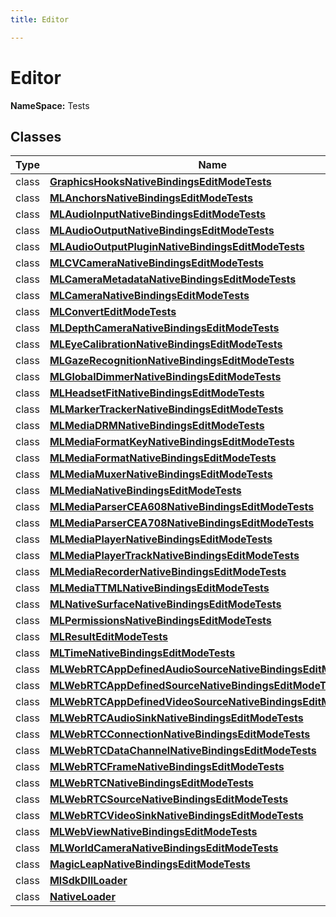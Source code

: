 ```yaml
---
title: Editor

---
```


# Editor



**NameSpace:** 
Tests



## Classes

| Type               | Name           |
| -------------- | -------------- |
| class | **[GraphicsHooksNativeBindingsEditModeTests](/versioned_docs/version-22-Feb-2023/unity-api/api/Tests.Editor/Tests.Editor.GraphicsHooksNativeBindingsEditModeTests.md)**  |
| class | **[MLAnchorsNativeBindingsEditModeTests](/versioned_docs/version-22-Feb-2023/unity-api/api/Tests.Editor/Tests.Editor.MLAnchorsNativeBindingsEditModeTests.md)**  |
| class | **[MLAudioInputNativeBindingsEditModeTests](/versioned_docs/version-22-Feb-2023/unity-api/api/Tests.Editor/Tests.Editor.MLAudioInputNativeBindingsEditModeTests.md)**  |
| class | **[MLAudioOutputNativeBindingsEditModeTests](/versioned_docs/version-22-Feb-2023/unity-api/api/Tests.Editor/Tests.Editor.MLAudioOutputNativeBindingsEditModeTests.md)**  |
| class | **[MLAudioOutputPluginNativeBindingsEditModeTests](/versioned_docs/version-22-Feb-2023/unity-api/api/Tests.Editor/Tests.Editor.MLAudioOutputPluginNativeBindingsEditModeTests.md)**  |
| class | **[MLCVCameraNativeBindingsEditModeTests](/versioned_docs/version-22-Feb-2023/unity-api/api/Tests.Editor/Tests.Editor.MLCVCameraNativeBindingsEditModeTests.md)**  |
| class | **[MLCameraMetadataNativeBindingsEditModeTests](/versioned_docs/version-22-Feb-2023/unity-api/api/Tests.Editor/Tests.Editor.MLCameraMetadataNativeBindingsEditModeTests.md)**  |
| class | **[MLCameraNativeBindingsEditModeTests](/versioned_docs/version-22-Feb-2023/unity-api/api/Tests.Editor/Tests.Editor.MLCameraNativeBindingsEditModeTests.md)**  |
| class | **[MLConvertEditModeTests](/versioned_docs/version-22-Feb-2023/unity-api/api/Tests.Editor/Tests.Editor.MLConvertEditModeTests.md)**  |
| class | **[MLDepthCameraNativeBindingsEditModeTests](/versioned_docs/version-22-Feb-2023/unity-api/api/Tests.Editor/Tests.Editor.MLDepthCameraNativeBindingsEditModeTests.md)**  |
| class | **[MLEyeCalibrationNativeBindingsEditModeTests](/versioned_docs/version-22-Feb-2023/unity-api/api/Tests.Editor/Tests.Editor.MLEyeCalibrationNativeBindingsEditModeTests.md)**  |
| class | **[MLGazeRecognitionNativeBindingsEditModeTests](/versioned_docs/version-22-Feb-2023/unity-api/api/Tests.Editor/Tests.Editor.MLGazeRecognitionNativeBindingsEditModeTests.md)**  |
| class | **[MLGlobalDimmerNativeBindingsEditModeTests](/versioned_docs/version-22-Feb-2023/unity-api/api/Tests.Editor/Tests.Editor.MLGlobalDimmerNativeBindingsEditModeTests.md)**  |
| class | **[MLHeadsetFitNativeBindingsEditModeTests](/versioned_docs/version-22-Feb-2023/unity-api/api/Tests.Editor/Tests.Editor.MLHeadsetFitNativeBindingsEditModeTests.md)**  |
| class | **[MLMarkerTrackerNativeBindingsEditModeTests](/versioned_docs/version-22-Feb-2023/unity-api/api/Tests.Editor/Tests.Editor.MLMarkerTrackerNativeBindingsEditModeTests.md)**  |
| class | **[MLMediaDRMNativeBindingsEditModeTests](/versioned_docs/version-22-Feb-2023/unity-api/api/Tests.Editor/Tests.Editor.MLMediaDRMNativeBindingsEditModeTests.md)**  |
| class | **[MLMediaFormatKeyNativeBindingsEditModeTests](/versioned_docs/version-22-Feb-2023/unity-api/api/Tests.Editor/Tests.Editor.MLMediaFormatKeyNativeBindingsEditModeTests.md)**  |
| class | **[MLMediaFormatNativeBindingsEditModeTests](/versioned_docs/version-22-Feb-2023/unity-api/api/Tests.Editor/Tests.Editor.MLMediaFormatNativeBindingsEditModeTests.md)**  |
| class | **[MLMediaMuxerNativeBindingsEditModeTests](/versioned_docs/version-22-Feb-2023/unity-api/api/Tests.Editor/Tests.Editor.MLMediaMuxerNativeBindingsEditModeTests.md)**  |
| class | **[MLMediaNativeBindingsEditModeTests](/versioned_docs/version-22-Feb-2023/unity-api/api/Tests.Editor/Tests.Editor.MLMediaNativeBindingsEditModeTests.md)**  |
| class | **[MLMediaParserCEA608NativeBindingsEditModeTests](/versioned_docs/version-22-Feb-2023/unity-api/api/Tests.Editor/Tests.Editor.MLMediaParserCEA608NativeBindingsEditModeTests.md)**  |
| class | **[MLMediaParserCEA708NativeBindingsEditModeTests](/versioned_docs/version-22-Feb-2023/unity-api/api/Tests.Editor/Tests.Editor.MLMediaParserCEA708NativeBindingsEditModeTests.md)**  |
| class | **[MLMediaPlayerNativeBindingsEditModeTests](/versioned_docs/version-22-Feb-2023/unity-api/api/Tests.Editor/Tests.Editor.MLMediaPlayerNativeBindingsEditModeTests.md)**  |
| class | **[MLMediaPlayerTrackNativeBindingsEditModeTests](/versioned_docs/version-22-Feb-2023/unity-api/api/Tests.Editor/Tests.Editor.MLMediaPlayerTrackNativeBindingsEditModeTests.md)**  |
| class | **[MLMediaRecorderNativeBindingsEditModeTests](/versioned_docs/version-22-Feb-2023/unity-api/api/Tests.Editor/Tests.Editor.MLMediaRecorderNativeBindingsEditModeTests.md)**  |
| class | **[MLMediaTTMLNativeBindingsEditModeTests](/versioned_docs/version-22-Feb-2023/unity-api/api/Tests.Editor/Tests.Editor.MLMediaTTMLNativeBindingsEditModeTests.md)**  |
| class | **[MLNativeSurfaceNativeBindingsEditModeTests](/versioned_docs/version-22-Feb-2023/unity-api/api/Tests.Editor/Tests.Editor.MLNativeSurfaceNativeBindingsEditModeTests.md)**  |
| class | **[MLPermissionsNativeBindingsEditModeTests](/versioned_docs/version-22-Feb-2023/unity-api/api/Tests.Editor/Tests.Editor.MLPermissionsNativeBindingsEditModeTests.md)**  |
| class | **[MLResultEditModeTests](/versioned_docs/version-22-Feb-2023/unity-api/api/Tests.Editor/Tests.Editor.MLResultEditModeTests.md)**  |
| class | **[MLTimeNativeBindingsEditModeTests](/versioned_docs/version-22-Feb-2023/unity-api/api/Tests.Editor/Tests.Editor.MLTimeNativeBindingsEditModeTests.md)**  |
| class | **[MLWebRTCAppDefinedAudioSourceNativeBindingsEditModeTests](/versioned_docs/version-22-Feb-2023/unity-api/api/Tests.Editor/Tests.Editor.MLWebRTCAppDefinedAudioSourceNativeBindingsEditModeTests.md)**  |
| class | **[MLWebRTCAppDefinedSourceNativeBindingsEditModeTests](/versioned_docs/version-22-Feb-2023/unity-api/api/Tests.Editor/Tests.Editor.MLWebRTCAppDefinedSourceNativeBindingsEditModeTests.md)**  |
| class | **[MLWebRTCAppDefinedVideoSourceNativeBindingsEditModeTests](/versioned_docs/version-22-Feb-2023/unity-api/api/Tests.Editor/Tests.Editor.MLWebRTCAppDefinedVideoSourceNativeBindingsEditModeTests.md)**  |
| class | **[MLWebRTCAudioSinkNativeBindingsEditModeTests](/versioned_docs/version-22-Feb-2023/unity-api/api/Tests.Editor/Tests.Editor.MLWebRTCAudioSinkNativeBindingsEditModeTests.md)**  |
| class | **[MLWebRTCConnectionNativeBindingsEditModeTests](/versioned_docs/version-22-Feb-2023/unity-api/api/Tests.Editor/Tests.Editor.MLWebRTCConnectionNativeBindingsEditModeTests.md)**  |
| class | **[MLWebRTCDataChannelNativeBindingsEditModeTests](/versioned_docs/version-22-Feb-2023/unity-api/api/Tests.Editor/Tests.Editor.MLWebRTCDataChannelNativeBindingsEditModeTests.md)**  |
| class | **[MLWebRTCFrameNativeBindingsEditModeTests](/versioned_docs/version-22-Feb-2023/unity-api/api/Tests.Editor/Tests.Editor.MLWebRTCFrameNativeBindingsEditModeTests.md)**  |
| class | **[MLWebRTCNativeBindingsEditModeTests](/versioned_docs/version-22-Feb-2023/unity-api/api/Tests.Editor/Tests.Editor.MLWebRTCNativeBindingsEditModeTests.md)**  |
| class | **[MLWebRTCSourceNativeBindingsEditModeTests](/versioned_docs/version-22-Feb-2023/unity-api/api/Tests.Editor/Tests.Editor.MLWebRTCSourceNativeBindingsEditModeTests.md)**  |
| class | **[MLWebRTCVideoSinkNativeBindingsEditModeTests](/versioned_docs/version-22-Feb-2023/unity-api/api/Tests.Editor/Tests.Editor.MLWebRTCVideoSinkNativeBindingsEditModeTests.md)**  |
| class | **[MLWebViewNativeBindingsEditModeTests](/versioned_docs/version-22-Feb-2023/unity-api/api/Tests.Editor/Tests.Editor.MLWebViewNativeBindingsEditModeTests.md)**  |
| class | **[MLWorldCameraNativeBindingsEditModeTests](/versioned_docs/version-22-Feb-2023/unity-api/api/Tests.Editor/Tests.Editor.MLWorldCameraNativeBindingsEditModeTests.md)**  |
| class | **[MagicLeapNativeBindingsEditModeTests](/versioned_docs/version-22-Feb-2023/unity-api/api/Tests.Editor/Tests.Editor.MagicLeapNativeBindingsEditModeTests.md)**  |
| class | **[MlSdkDllLoader](/versioned_docs/version-22-Feb-2023/unity-api/api/Tests.Editor/Tests.Editor.MlSdkDllLoader.md)**  |
| class | **[NativeLoader](/versioned_docs/version-22-Feb-2023/unity-api/api/Tests.Editor/Tests.Editor.NativeLoader.md)**  |








